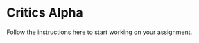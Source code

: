 # Critics Alpha

Follow the instructions [here](https://school.codeable.la/app/weeks/9/lessons/02b8bb571fd94f5abb2384d311917c5e) to start working on your assignment.
